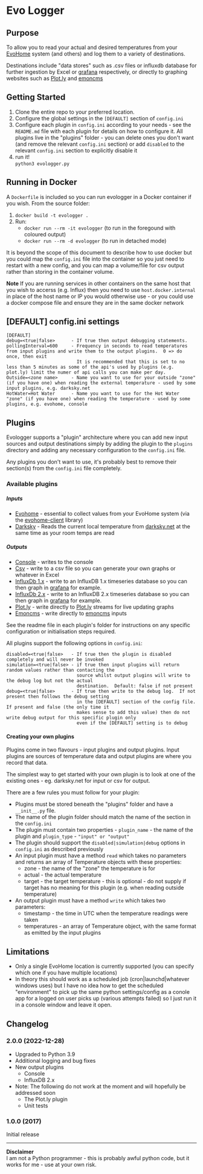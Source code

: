 # Evo Logger

## Purpose

To allow you to read your actual and desired temperatures from your [EvoHome](http://www.honeywelluk.com/products/Systems/Zoned/evohome-Main/) system (and others) and log them to a variety of destinations.

Destinations include "data stores" such as .csv files or influxdb database for further ingestion by Excel or [grafana](https://grafana.net) respectively, or directly to graphing websites such as [Plot.ly](http://plot.ly.com) and [emoncms](https://emoncms.org)

## Getting Started
1. Clone the entire repo to your preferred location.
2. Configure the global settings in the `[DEFAULT]` section of `config.ini` 
2. Configure each plugin in `config.ini` according to your needs - see the `README.md` file with each plugin for details on how to configure it.
   All plugins live in the "plugins" folder - you can delete ones you don't want (and remove the relevant `config.ini` section) or add `disabled` to the relevant `config.ini` section to explicitly disable it
3. run it!  
   `python3 evologger.py`

## Running in Docker
A `Dockerfile` is included so you can run evologger in a Docker container if you wish.
From the source folder:
1. `docker build -t evologger .`
2. Run:
   - `docker run --rm -it evologger` (to run in the foregound with coloured output)
   -  `docker run --rm -d evologger` (to run in detached mode)

It is beyond the scope of this document to describe how to use docker but you could map the `config.ini` file into the container so you just need to restart with a new config, and you can map a volume/file for csv output rather than storing in the container volume.

**Note** If you are running services in other containers on the same host that you wish to accerss (e.g. Influx) then you need to use `host.docker.internal` in place of the host name or IP you would otherwise use - or you could use a docker compose file and ensure they are in the same docker network


## [DEFAULT] config.ini settings
```
[DEFAULT]
debug=<true|false>      - If true then output debugging statements.
pollingInterval=600     - Frequency in seconds to read temperatures from input plugins and write them to the output plugins.  0 => do once, then exit
                          It is recommended that this is set to no less than 5 minutes as some of the api's used by plugins (e.g. plot.ly) limit the numer of api calls you can make per day.
Outside=<zone name>     - Name you want to use for your outside "zone" (if you have one) when reading the external temperature - used by some input plugins, e.g. darksky.net
HotWater=Hot Water      - Name you want to use for the Hot Water "zone" (if you have one) when reading the temperature - used by some plugins, e.g. evohome, console
```

## Plugins
Evologger supports a "plugin" architecture where you can add new input sources and output destinations simply by adding the plugin to the `plugins` directory and adding any necessary configuration to the `config.ini` file.

Any plugins you don't want to use, it's probably best to remove their section(s) from the `config.ini` file completely.

### Available plugins
##### Inputs
* [Evohome](https://github.com/freeranger/evologger/blob/master/plugins/evohome/readme.md) - essential to collect values from your EvoHome system (via the [evohome-client](https://github.com/watchforstock/evohome-client) library)
* [Darksky](https://github.com/freeranger/evologger/blob/master/plugins/darksky/readme.md) - Reads the current local temperature from [darksky.net](http://darksky.net) at the same time as your room temps are read

##### Outputs
* [Console](https://github.com/freeranger/evologger/blob/master/plugins/console/readme.md) - writes to the console
* [Csv](https://github.com/freeranger/evologger/blob/master/plugins/csv/readme.md) - write to a csv file so you can generate your own graphs or whatever in Excel
* [InfluxDb 1.x](https://github.com/freeranger/evologger/blob/master/plugins/influxdb/readme.md) - write to an InfluxDB 1.x timeseries database so you can then graph in [grafana](https://grafana.net) for example.
* [InfluxDb 2.x](https://github.com/freeranger/evologger/blob/master/plugins/influxdb2/readme.md) - write to an InfluxDB 2.x timeseries database so you can then graph in [grafana](https://grafana.net) for example.
* [Plot.ly](https://github.com/freeranger/evologger/blob/master/plugins/plotly/readme.md) - write directly to [Plot.ly](http://plot.ly.com) streams for live updating graphs
* [Emoncms](https://github.com/freeranger/evologger/blob/master/plugins/emoncms/readme.md) - write directly to [emoncms](https://emoncms.org) inputs

See the readme file in each plugin's folder for instructions on any specific configuration or initialisation steps required.

All plugins support the following options in `config.ini`:

```
disabled=<true|false>   - If true then the plugin is disabled completely and will never be invoked
simulation=<true|false> - if true then input plugins will return random values rather than contacting the 
                          source whilst output plugins will write to the debug log but not the actual 
                          destination.  Default: false if not present
debug=<true|false>      - If true then write to the debug log.  If not present then follows the debug setting
                          in the [DEFAULT] section of the config file.  If present and false (the only time it
                          makes sense to add this value) then do not write debug output for this specific plugin only
                          even if the [DEFAULT] setting is to debug
```

#### Creating your own plugins
Plugins come in two flavours - input plugins and output plugins. 
Input plugins are sources of temperature data and output plugins are where you record that data.

The simplest way to get started with your own plugin is to look at one of the existing ones - eg. darksky.net for input or csv for output.

There are a few rules you must follow for your plugin:

* Plugins must be stored beneath the "plugins" folder and have a `__init__.py` file.
* The name of the plugin folder should match the name of the section in the `config.ini`
* The plugin must contain two properties - `plugin_name` - the name of the plugin and `plugin_type` - `"input" or "output"`
* The plugin should support the `disabled|simulation|debug` options in `config.ini` as described previously
* An input plugin must have a method `read` which takes no parameters and returns an array of Temperature objects with these properties:
    * zone - the name of the "zone" the temperature is for
    * actual - the actual temperature
    * target - the target temperature - this is optional - do not supply if target has no meaning for this plugin (e.g. when reading outside temperature)
* An output plugin must have a method `write` which takes two parameters:
    * timestamp - the time in UTC when the temperature readings were taken
    * temperatures - an array of Temperature object, with the same format as emitted by the input plugins


## Limitations
* Only a single EvoHome location is currently supported (you can specify which one if you have multiple locations)
* In theory this should work as a scheduled job (cron|launchd|whatever windows uses) but I have no idea how to get the scheduled "environment" to pick up the same python 
  settings/config as a conole app for a logged on user picks up (various attempts failed) so I just run it in a console window and leave it open.
  
  
## Changelog
### 2.0.0 (2022-12-28)
- Upgraded to Python 3.9
- Additional logging and bug fixes
- New output plugins
  - Console
  - InfluxDB 2.x
- Note: The following do not work at the moment and will hopefully be addressed soon
  - The Plot.ly plugin
  - Unit tests

### 1.0.0 (2017)
Initial release


---
**Disclaimer**  
I am not a Python programmer - this is probably awful python code, but it works for me - use at your own risk.  
